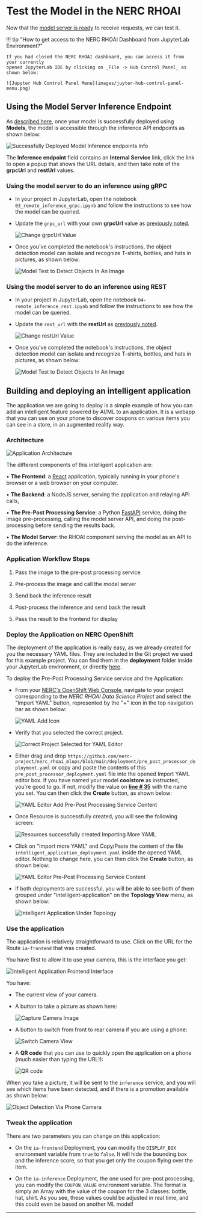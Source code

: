 # Test the Model in the NERC RHOAI

Now that the [model server is ready](model-serving-in-the-rhoai.md) to receive requests,
we can test it.

!!! tip "How to get access to the NERC RHOAI Dashboard from JupyterLab Environment?"

    If you had closed the NERC RHOAI dashboard, you can access it from your currently
    opened JupyterLab IDE by clicking on _File -> Hub Control Panel_ as shown below:

    ![Jupyter Hub Control Panel Menu](images/juyter-hub-control-panel-menu.png)

## Using the Model Server Inference Endpoint

As [described here](model-serving-in-the-rhoai.md#deploy-the-model), once your
model is successfully deployed using **Models**, the model is accessible through
the inference API endpoints as shown below:

![Successfully Deployed Model Inference endpoints Info](images/deployed-model-inference-endpoints.png)

The **Inference endpoint** field contains an **Internal Service** link, click
the link to open a popup that shows the URL details, and then take note of
the **grpcUrl** and **restUrl** values.

### Using the model server to do an inference using gRPC

-   In your project in JupyterLab, open the notebook `03_remote_inference_grpc.ipynb`
    and follow the instructions to see how the model can be queried.

-   Update the `grpc_url` with your own **grpcUrl** value as [previously noted](#using-the-model-server-inference-endpoint).

    ![Change grpcUrl Value](images/change-grpc-url-value.png)

-   Once you've completed the notebook's instructions, the object detection model
    can isolate and recognize T-shirts, bottles, and hats in pictures, as shown below:

    ![Model Test to Detect Objects In An Image](images/model-test-object-detection.png)

### Using the model server to do an inference using REST

-   In your project in JupyterLab, open the notebook `04-remote_inference_rest.ipynb`
    and follow the instructions to see how the model can be queried.

-   Update the `rest_url` with the **restUrl** as [previously noted](#using-the-model-server-inference-endpoint).

    ![Change restUrl Value](images/change-rest-url-value.png)

-   Once you've completed the notebook's instructions, the object detection model
    can isolate and recognize T-shirts, bottles, and hats in pictures, as shown below:

    ![Model Test to Detect Objects In An Image](images/model-test-object-detection.png)

## Building and deploying an intelligent application

The application we are going to deploy is a simple example of how you can add an
intelligent feature powered by AI/ML to an application. It is a webapp that you
can use on your phone to discover coupons on various items you can see in a store,
in an augmented reality way.

### Architecture

![Application Architecture](images/intelligent-application-architecture.png)

The different components of this intelligent application are:

• **The Frontend**: a [React](https://react.dev/) application, typically running
in your phone's browser or a web browser on your computer.

• **The Backend**: a NodeJS server, serving the application and relaying API calls,

• **The Pre-Post Processing Service**: a Python [FastAPI](https://fastapi.tiangolo.com/)
service, doing the image pre-processing, calling the model server API, and doing
the post-processing before sending the results back.

• **The Model Server**: the RHOAI component serving the model as an API to do
the inference.

### Application Workflow Steps

1. Pass the image to the pre-post processing service

2. Pre-process the image and call the model server

3. Send back the inference result

4. Post-process the inference and send back the result

5. Pass the result to the frontend for display

### Deploy the Application on NERC OpenShift

The deployment of the application is really easy, as we already created for you
the necessary YAML files. They are included in the Git project we used for this
example project. You can find them in the **deployment** folder inside your JupyterLab
environment, or directly [here](https://github.com/nerc-project/nerc_rhoai_mlops/tree/main/deployment).

To deploy the Pre-Post Processing Service service and the Application:

-   From your [NERC's OpenShift Web Console](https://console.apps.shift.nerc.mghpcc.org/),
    navigate to your project corresponding to the _NERC RHOAI Data Science Project_
    and select the "Import YAML" button, represented by the "+" icon in the top
    navigation bar as shown below:

    ![YAML Add Icon](images/yaml-upload-plus-icon.png)

-   Verify that you selected the correct project.

    ![Correct Project Selected for YAML Editor](images/project-verify-yaml-editor.png)

-   Either drag and drop `https://github.com/nerc-project/nerc_rhoai_mlops/blob/main/deployment/pre_post_processor_deployment.yaml`
    or copy and paste the contents of this `pre_post_processor_deployment.yaml`
    file into the opened Import YAML editor box. If you have named your model
    **coolstore** as instructed, you're good to go. If not, modify the value on
    **[line # 35](https://github.com/nerc-project/nerc_rhoai_mlops/blob/main/deployment/pre_post_processor_deployment.yaml#L35)**
    with the name you set. You can then click the **Create** button, as shown below:

    ![YAML Editor Add Pre-Post Processing Service Content](images/pre_post_processor_deployment-yaml-content.png)

-   Once Resource is successfully created, you will see the following screen:

    ![Resources successfully created Importing More YAML](images/yaml-import-new-content.png)

-   Click on "Import more YAML" and Copy/Paste the content of the file `intelligent_application_deployment.yaml`
    inside the opened YAML editor. Nothing to change here, you can then click the
    **Create** button, as shown below:

    ![YAML Editor Pre-Post Processing Service Content](images/intelligent_application_deployment-yaml-content.png)

-   If both deployments are successful, you will be able to see both of them grouped
    under "intelligent-application" on the **Topology View** menu, as shown below:

    ![Intelligent Application Under Topology](images/intelligent_application-topology.png)

### Use the application

The application is relatively straightforward to use. Click on the URL for the
Route `ia-frontend` that was created.

You have first to allow it to use your camera, this is the interface you get:

![Intelligent Application Frontend Interface](images/intelligent-application-frontend-interface.png)

You have:

-   The current view of your camera.

-   A button to take a picture as shown here:

    ![Capture Camera Image](images/capture-camera-image.png)

-   A button to switch from front to rear camera if you are using a phone:

    ![Switch Camera View](images/switch-camera-view.png)

-   A **QR code** that you can use to quickly open the application on a phone
    (much easier than typing the URL!):

    ![QR code](images/QR-code.png)

When you take a picture, it will be sent to the `inference` service, and you will
see which items have been detected, and if there is a promotion available as shown
below:

![Object Detection Via Phone Camera](images/object-detection-via-phone.jpg)

### Tweak the application

There are two parameters you can change on this application:

-   On the `ia-frontend` Deployment, you can modify the `DISPLAY_BOX` environment
    variable from `true` to `false`. It will hide the bounding box and the inference
    score, so that you get only the coupon flying over the item.

-   On the `ia-inference` Deployment, the one used for pre-post processing, you
    can modify the `COUPON_VALUE` environment variable. The format is simply an
    Array with the value of the coupon for the 3 classes: bottle, hat, shirt. As
    you see, these values could be adjusted in real time, and this could even be
    based on another ML model!

---
